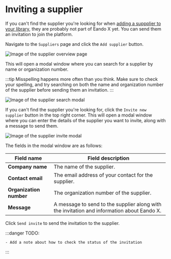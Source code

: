 # Inviting a supplier

If you can't find the supplier you're looking for when [adding a suppplier to your library](/documentation/supplier/adding-a-supplier), they are probably not part of Eando X yet. You can send them an invitation to join the platform.

Navigate to the `Suppliers` page and click the `Add supplier` button.

![Image of the supplier overview page](/images/placeholder.png)

This will open a modal window where you can search for a supplier by name or organization number.

:::tip
Misspelling happens more often than you think. Make sure to check your spelling, and try searching on both the name and organization number of the supplier before sending them an invitation.
:::

![Image of the supplier search modal](/images/placeholder.png)

If you can't find the supplier you're looking for, click the `Invite new supplier` button in the top right corner. This will open a modal window where you can enter the details of the supplier you want to invite, along with a message to send them.

![Image of the supplier invite modal](/images/placeholder.png)

The fields in the modal window are as follows:

| Field name              | Field description                                                                          |
| ----------------------- | ------------------------------------------------------------------------------------------ |
| **Company name**        | The name of the supplier.                                                                  |
| **Contact email**       | The email address of your contact for the supplier.                                        |
| **Organization number** | The organization number of the supplier.                                                   |
| **Message**             | A message to send to the supplier along with the invitation and information about Eando X. |

Click `Send invite` to send the invitation to the supplier.

:::danger TODO:

    - Add a note about how to check the status of the invitation

:::

